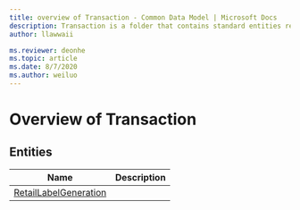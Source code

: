 ```yaml
---
title: overview of Transaction - Common Data Model | Microsoft Docs
description: Transaction is a folder that contains standard entities related to the Common Data Model.
author: llawwaii

ms.reviewer: deonhe
ms.topic: article
ms.date: 8/7/2020
ms.author: weiluo
---
```


# Overview of Transaction


## Entities

|Name|Description|
|---|---|
|[RetailLabelGeneration](RetailLabelGeneration.md)||

